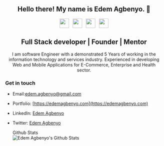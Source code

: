 
<h2 align="center">Hello there! My name is Edem Agbenyo. 👋</h2>

<p align='center'>
 <a href="https://edemagbenyo.com"><img height="30" src="https://img.icons8.com/nolan/64/bag-front-view.png"/></a>&nbsp;&nbsp;
<a href="https://dev.to/edemagbenyo"><img height="30" src="https://icons8.com/icon/52505/blog"/></a>&nbsp;&nbsp;
<a href="https://twitter.com/edemagbenyo"><img height="30" src="https://img.icons8.com/cute-clipart/64/000000/twitter.png"/></a>&nbsp;&nbsp;
<a href="https://linkedin.com/in/edemagbenyo/"><img height="30" src="https://img.icons8.com/cute-clipart/64/000000/linkedin.png"></a>
</p>

<h2 align="center">
Full Stack developer | Founder | Mentor
</h2>
 
<p align='center'>
I am software Engineer with a  demonstrated 5 Years of working in the information technology and services industry. Experienced in developing Web and Mobile Applications for E-Commerce, Enterprise and Health sector. 
 </p>



### Get in touch 
- Email:[edem.agbenyo@gmail.com](mailto:edem.agbenyo@gmail.com)
- Portfolio: [https://edemagbenyo.com](https://edemagbenyo.com)
- LinkedIn: [Edem Agbenyo](https://www.linkedin.com/in/edemagbenyo/)
- Twitter: [Edem Agbenyo](https://www.twitter.com/edemagbenyo/)

  <summary> Github Stats</summary>

  <img align="left" alt="Edem Agbenyo's Github Stats" src="https://github-readme-stats.vercel.app/api?username=edemagbenyo&show_icons=true&theme=buefy" />

<!--
**edemagbenyo/edemagbenyo** is a ✨ _special_ ✨ repository because its `README.md` (this file) appears on your GitHub profile.

Here are some ideas to get you started:

- 🔭 I’m currently working on ...
- 🌱 I’m currently learning ...
- 👯 I’m looking to collaborate on ...
- 🤔 I’m looking for help with ...
- 💬 Ask me about ...
- 📫 How to reach me: ...
- 😄 Pronouns: ...
- ⚡ Fun fact: ...
-->
